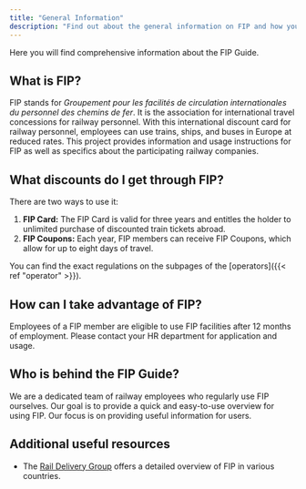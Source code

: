 ```yaml
---
title: "General Information"
description: "Find out about the general information on FIP and how you can use FIP."
---
```


Here you will find comprehensive information about the FIP Guide.

## What is FIP?

FIP stands for _Groupement pour les facilités de circulation internationales du personnel des chemins de fer_. It is the association for international travel concessions for railway personnel.
With this international discount card for railway personnel, employees can use trains, ships, and buses in Europe at reduced rates.
This project provides information and usage instructions for FIP as well as specifics about the participating railway companies.

## What discounts do I get through FIP?

There are two ways to use it:
1. **FIP Card:** The FIP Card is valid for three years and entitles the holder to unlimited purchase of discounted train tickets abroad.
2. **FIP Coupons:** Each year, FIP members can receive FIP Coupons, which allow for up to eight days of travel.

You can find the exact regulations on the subpages of the [operators]({{< ref "operator" >}}).

## How can I take advantage of FIP?

Employees of a FIP member are eligible to use FIP facilities after 12 months of employment.
Please contact your HR department for application and usage.

## Who is behind the FIP Guide?

We are a dedicated team of railway employees who regularly use FIP ourselves.
Our goal is to provide a quick and easy-to-use overview for using FIP.
Our focus is on providing useful information for users.

## Additional useful resources

- The [Rail Delivery Group](https://www.raildeliverygroup.com/rst/europe-and-fip.html) offers a detailed overview of FIP in various countries.
